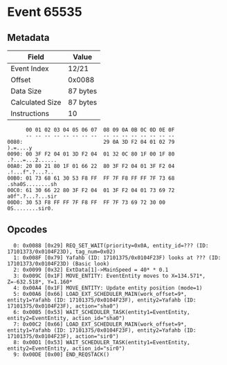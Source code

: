 # Event 65535

## Metadata

| Field           | Value    |
|-----------------|----------|
| Event Index     | 12/21    |
| Offset          | 0x0088   |
| Data Size       | 87 bytes |
| Calculated Size | 87 bytes |
| Instructions    | 10       |

```
      00 01 02 03 04 05 06 07  08 09 0A 0B 0C 0D 0E 0F
      -- -- -- -- -- -- -- --  -- -- -- -- -- -- -- --
0080:                          29 0A 3D F2 04 01 02 79          ).=....y
0090: 00 3F F2 04 01 3D F2 04  01 32 0C 80 1F 00 1F 80  .?...=...2......
00A0: 20 80 21 80 1F 01 66 22  80 3F F2 04 01 3F F2 04   .!...f".?...?..
00B0: 01 73 68 61 30 53 F8 FF  FF 7F F8 FF FF 7F 73 68  .sha0S........sh
00C0: 61 30 66 22 80 3F F2 04  01 3F F2 04 01 73 69 72  a0f".?...?...sir
00D0: 30 53 F8 FF FF 7F F8 FF  FF 7F 73 69 72 30 00     0S........sir0. 
```

## Opcodes

```
  0: 0x0088 [0x29] REQ_SET_WAIT(priority=0x0A, entity_id=??? (ID: 17101373/0x0104F23D), tag_num=0x02)
  1: 0x008F [0x79] Yafahb (ID: 17101375/0x0104F23F) looks at ??? (ID: 17101373/0x0104F23D) (Basic look)
  2: 0x0099 [0x32] ExtData[1]->MainSpeed = 40* * 0.1
  3: 0x009C [0x1F] MOVE_ENTITY: EventEntity moves to X=134.571*, Z=-632.518*, Y=1.160*
  4: 0x00A4 [0x1F] MOVE_ENTITY: Update entity position (mode=1)
  5: 0x00A6 [0x66] LOAD_EXT_SCHEDULER_MAIN(work_offset=9*, entity1=Yafahb (ID: 17101375/0x0104F23F), entity2=Yafahb (ID: 17101375/0x0104F23F), action="sha0")
  6: 0x00B5 [0x53] WAIT_SCHEDULER_TASK(entity1=EventEntity, entity2=EventEntity, action_id="sha0")
  7: 0x00C2 [0x66] LOAD_EXT_SCHEDULER_MAIN(work_offset=9*, entity1=Yafahb (ID: 17101375/0x0104F23F), entity2=Yafahb (ID: 17101375/0x0104F23F), action="sir0")
  8: 0x00D1 [0x53] WAIT_SCHEDULER_TASK(entity1=EventEntity, entity2=EventEntity, action_id="sir0")
  9: 0x00DE [0x00] END_REQSTACK()
```
